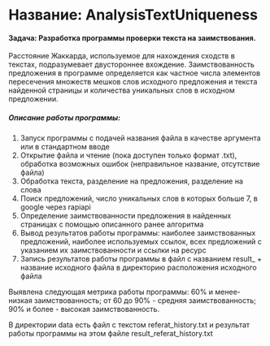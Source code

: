 # Название: AnalysisTextUniqueness
#### Задача: Разработка программы проверки текста на заимствования.

Расстояние Жаккарда, используемое для нахождения сходств в текстах, подразумевает двустороннее вхождение.
Заимствованность предложения в программе определяется как частное числа элементов пересечения множеств мешков слов
исходного предложения и текста найденной страницы и количества уникальных слов в исходном предложении. 

##### Описание работы программы:
1. Запуск программы с подачей названия файла в качестве аргумента или в стандартном вводе
2. Открытие файла и чтение (пока доступен только формат .txt), обработка возможных ошибок (неправильное название,
отсутствие файла)
3. Обработка текста, разделение на предложения, разделение на слова
4. Поиск предложений, число уникальных слов в которых больше 7, в google через rapiapi
5. Определение заимствованности предложения в найденных страницах с помощью описанного ранее алгоритма
6. Вывод результатов работы программы: наиболее заимствованных предложений, наиболее используемых ссылок,
всех предложений с указанием их заимствованности и ссылки на ресурс
7. Запись результатов работы программы в файл с названием result_ + название исходного файла в директорию расположения
исходного файла

Выявлена следующая метрика работы программы:
60% и менее- низкая заимствованность;
от 60 до 90% - средняя заимствованность;
90% и более - высокая заимствованность.

В директории data есть файл с текстом referat_history.txt и результат работы программы на этом файле
result_referat_history.txt
